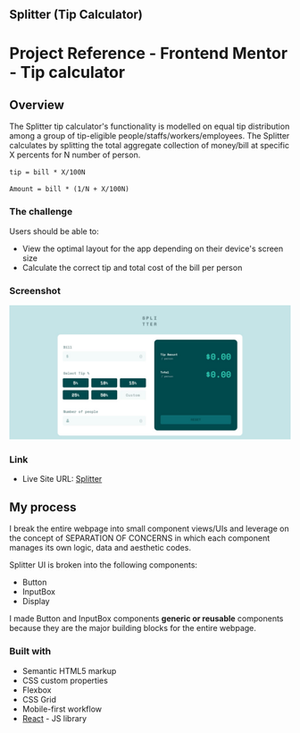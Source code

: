 ## Splitter (Tip Calculator)

# Project Reference - Frontend Mentor - Tip calculator

## Overview

The Splitter tip calculator's functionality is modelled on equal tip distribution among a group
of tip-eligible people/staffs/workers/employees. The Splitter calculates by splitting the total aggregate collection of money/bill at specific X percents for N number of person.

```To calculate tip per person,using this formulae:
tip = bill * X/100N
```

```To calculate the paid amount per person,using this formulae:
Amount = bill * (1/N + X/100N)
```
### The challenge

Users should be able to:

- View the optimal layout for the app depending on their device's screen size
- Calculate the correct tip and total cost of the bill per person

### Screenshot

![Splitter](./public/Live_desktop_view.jpg)

### Link

- Live Site URL: [Splitter](https://tip-calculator-gamma-blush.vercel.app/)

## My process

I break the entire webpage into small component views/UIs and leverage on the concept of
SEPARATION OF CONCERNS in which each component manages its own logic, data and aesthetic codes.

Splitter UI is broken into the following components:

- Button
- InputBox
- Display

I made Button and InputBox components **generic or reusable** components because they are the
major building blocks for the entire webpage.

### Built with

- Semantic HTML5 markup
- CSS custom properties
- Flexbox
- CSS Grid
- Mobile-first workflow
- [React](https://reactjs.org/) - JS library
